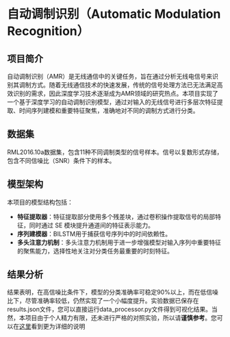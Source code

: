 # 自动调制识别（Automatic Modulation Recognition）

## 项目简介
自动调制识别（AMR）是无线通信中的关键任务，旨在通过分析无线电信号来识别其调制方式。随着无线通信技术的快速发展，传统的信号处理方法已无法满足高效识别的需求，因此深度学习技术逐渐成为AMR领域的研究热点。本项目实现了一个基于深度学习的自动调制识别模型，通过对输入的无线信号进行多层次特征提取、时间序列建模和重要特征聚焦，准确地对不同的调制方式进行分类。

## 数据集

RML2016.10a数据集，包含11种不同调制类型的信号样本。信号以复数形式存储，包含不同信噪比（SNR）条件下的样本。

## 模型架构

本项目的模型结构包括：
- **特征提取器**：特征提取部分使用多个残差块，通过卷积操作提取信号的局部特征，同时通过 SE 模块提升通道间的特征表示能力。
- **序列建模器**：BILSTM用于捕获信号序列中的时间依赖性。
- **多头注意力机制**：多头注意力机制用于进一步增强模型对输入序列中重要特征的聚焦能力，选择性地关注对分类任务最重要的时刻特征。

## 结果分析

结果表明，在高信噪比条件下，模型的分类准确率可稳定90%以上，而在低信噪比下，尽管准确率较低，仍然实现了一个小幅度提升。实验数据已保存在results.json文件，您可以直接运行data_processor.py文件得到可视化结果。当然，本项目由于个人精力有限，还未进行严格的对照实验，所以请**谨慎参考**。您可以在[这里](https://www.chatlwh.com/posts/post20240925.html)看到更为详细的说明

